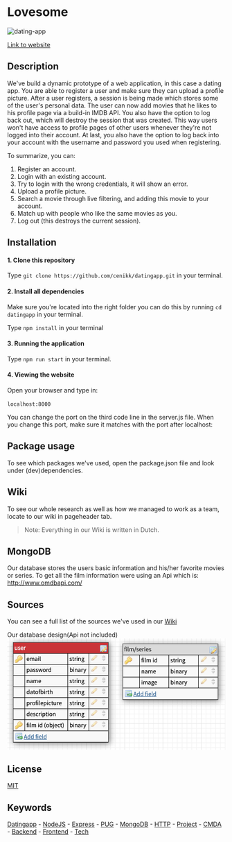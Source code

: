 # Lovesome
![dating-app](https://github.com/cenikk/datingapp/blob/master/assets/lovesome.png)

[Link to website](https://lovesome-date.herokuapp.com)

## Description
We've build a dynamic prototype of a web application, in this case a dating app. You are  able to register a user and make sure they can upload a profile picture. After a user registers, a session is being made which stores some of the user's personal data. The user can now add movies that he likes to his profile page via a build-in IMDB API. You also have the option to log back out, which will destroy the session that was created. This way users won't have access to profile pages of other users whenever they're not logged into their account. At last, you also have the option to log back into your account with the username and password you used when registering. 

To summarize, you can:

1. Register an account.
2. Login with an existing account.
3. Try to login with the wrong credentials, it will show an error.
4. Upload a profile picture.
5. Search a movie through live filtering, and adding this movie to your account.
6. Match up with people who like the same movies as you.
7. Log out (this destroys the current session).

## Installation

#### 1. Clone this repository
Type `git clone https://github.com/cenikk/datingapp.git` in your terminal.

#### 2. Install all dependencies
Make sure you're located into the right folder you can do this by running `cd datingapp` in your terminal.

Type `npm install` in your terminal

#### 3. Running the application
Type `npm run start` in your terminal.

#### 4. Viewing the website
Open your browser and type in:

`localhost:8000`

You can change the port on the third code line in the server.js file. When you change this port, make sure it matches with the port after localhost:

## Package usage
To see which packages we've used, open the package.json file and look under (dev)dependencies.

## Wiki 
To see our whole research as well as how we managed to work as a team, locate to our wiki in pageheader tab. 
> Note: Everything in our Wiki is written in Dutch.

## MongoDB
Our database stores the users basic information and his/her favorite movies or series.
To get all the film information were using an Api which is: http://www.omdbapi.com/

## Sources
You can see a full list of the sources we've used in our [Wiki](https://github.com/cenikk/datingapp/wiki/5.0-Sources)

Our database design(Api not included)
![Database](https://github.com/cenikk/datingapp/blob/develop/assets/database.png)

## License 
[MIT](https://github.com/cenikk/datingapp/blob/master/LICENSE)

## Keywords 
[Datingapp](https://lovesome-date.herokuapp.com/) - [NodeJS](https://nodejs.org/en/) - [Express](https://expressjs.com/) - [PUG](https://pugjs.org/api/getting-started.html) - [MongoDB](https://www.mongodb.com/) - [HTTP](https://tools.ietf.org/html/rfc2068) - [Project](https://github.com/cmda-bt/) - [CMDA](https://github.com/cmda) - [Backend](https://cmda-bt.github.io/be-course-18-19/docs/) - [Frontend](https://cmda-bt.github.io/fe-course-18-19/docs/) - [Tech](https://cmda-bt.github.io/pt-course-18-19/docs/)